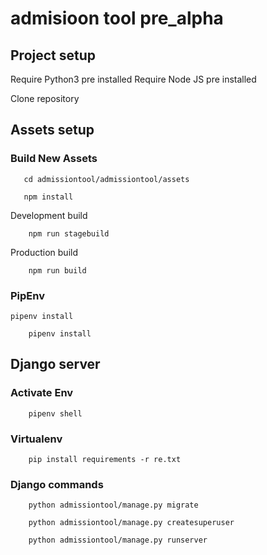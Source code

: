 # admisioon tool pre_alpha

## Project setup

Require Python3  pre installed
Require Node JS pre installed

Clone repository


## Assets setup

### Build New Assets

```
   cd admissiontool/admissiontool/assets
```
```
   npm install
```

Development build
```
    npm run stagebuild
```
Production build
```
    npm run build
```
### PipEnv
    pipenv install 
```
    pipenv install
```

## Django server

### Activate Env
```
    pipenv shell

```

### Virtualenv

```
    pip install requirements -r re.txt

```

### Django commands

```
    python admissiontool/manage.py migrate

```

```
    python admissiontool/manage.py createsuperuser
```

```
    python admissiontool/manage.py runserver
```

